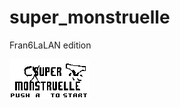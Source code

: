 # super_monstruelle
Fran6LaLAN edition

![*_*](https://raw.githubusercontent.com/lesporteslogiques/super_monstruelle/master/super_monstruelle.gif)
